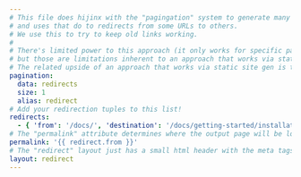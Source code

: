 ```yaml
---
# This file does hijinx with the "pagingation" system to generate many small pages from one set of data...
# and uses that do to redirects from some URLs to others.
# We use this to try to keep old links working.
#
# There's limited power to this approach (it only works for specific pages listed; it can't glob),
# but those are limitations inherent to an approach that works via static site gen, rather than via server configuration.
# The related upside of an approach that works via static site gen is the portability.
pagination:
  data: redirects
  size: 1
  alias: redirect
# Add your redirection tuples to this list!
redirects:
  - { 'from': '/docs/', 'destination': '/docs/getting-started/installation/' }
# The "permalink" attribute determines where the output page will be located.
permalink: '{{ redirect.from }}'
# The "redirect" layout just has a small html header with the meta tags that do redirection.
layout: redirect
---
```

